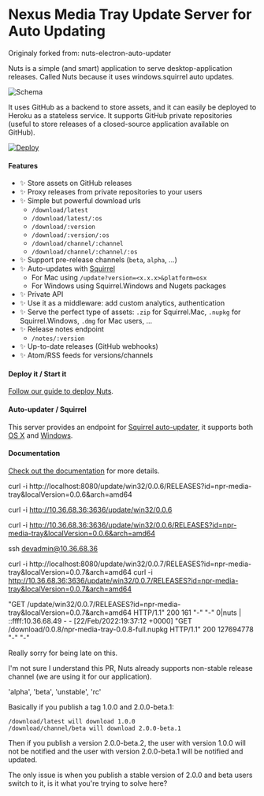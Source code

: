 # Nexus Media Tray Update Server for Auto Updating

Originaly forked from: nuts-electron-auto-updater

Nuts is a simple (and smart) application to serve desktop-application releases. Called Nuts because it uses windows.squirrel auto updates.

![Schema](./docs/schema.png)

It uses GitHub as a backend to store assets, and it can easily be deployed to Heroku as a stateless service. It supports GitHub private repositories (useful to store releases of a closed-source application available on GitHub).

[![Deploy](https://www.herokucdn.com/deploy/button.png)](https://heroku.com/deploy)

#### Features

- :sparkles: Store assets on GitHub releases
- :sparkles: Proxy releases from private repositories to your users
- :sparkles: Simple but powerful download urls
    - `/download/latest`
    - `/download/latest/:os`
    - `/download/:version`
    - `/download/:version/:os`
    - `/download/channel/:channel`
    - `/download/channel/:channel/:os`
- :sparkles: Support pre-release channels (`beta`, `alpha`, ...)
- :sparkles: Auto-updates with [Squirrel](https://github.com/Squirrel)
    - For Mac using `/update?version=<x.x.x>&platform=osx`
    - For Windows using Squirrel.Windows and Nugets packages
- :sparkles: Private API
- :sparkles: Use it as a middleware: add custom analytics, authentication
- :sparkles: Serve the perfect type of assets: `.zip` for Squirrel.Mac, `.nupkg` for Squirrel.Windows, `.dmg` for Mac users, ...
- :sparkles: Release notes endpoint
    - `/notes/:version`
- :sparkles: Up-to-date releases (GitHub webhooks)
- :sparkles: Atom/RSS feeds for versions/channels

#### Deploy it / Start it

[Follow our guide to deploy Nuts](https://nuts.gitbook.com/deploy.html).


#### Auto-updater / Squirrel

This server provides an endpoint for [Squirrel auto-updater](https://github.com/atom/electron/blob/master/docs/api/auto-updater.md), it supports both [OS X](https://nuts.gitbook.com/update-osx.html) and [Windows](https://nuts.gitbook.com/update-windows.html).

#### Documentation

[Check out the documentation](https://nuts.gitbook.com) for more details.


curl -i http://localhost:8080/update/win32/0.0.6/RELEASES?id=npr-media-tray&localVersion=0.0.6&arch=amd64

curl -i http://10.36.68.36:3636/update/win32/0.0.6


curl -i http://10.36.68.36:3636/update/win32/0.0.6/RELEASES?id=npr-media-tray&localVersion=0.0.6&arch=amd64

ssh devadmin@10.36.68.36

curl -i http://localhost:8080/update/win32/0.0.7/RELEASES?id=npr-media-tray&localVersion=0.0.7&arch=amd64
curl -i http://10.36.68.36:3636/update/win32/0.0.7/RELEASES?id=npr-media-tray&localVersion=0.0.7&arch=amd64


 "GET /update/win32/0.0.7/RELEASES?id=npr-media-tray&localVersion=0.0.7&arch=amd64 HTTP/1.1" 200 161 "-" "-"
0|nuts  | ::ffff:10.36.68.49 - - [22/Feb/2022:19:37:12 +0000] "GET /download/0.0.8/npr-media-tray-0.0.8-full.nupkg HTTP/1.1" 200 127694778 "-" "-"


Really sorry for being late on this.

I'm not sure I understand this PR, Nuts already supports non-stable release channel (we are using it for our application).

'alpha', 'beta', 'unstable', 'rc'

Basically if you publish a tag 1.0.0 and 2.0.0-beta.1:

    /download/latest will download 1.0.0
    /download/channel/beta will download 2.0.0-beta.1

Then if you publish a version 2.0.0-beta.2, the user with version 1.0.0 will not be notified and the user with version 2.0.0-beta.1 will be notified and updated.

The only issue is when you publish a stable version of 2.0.0 and beta users switch to it, is it what you're trying to solve here?